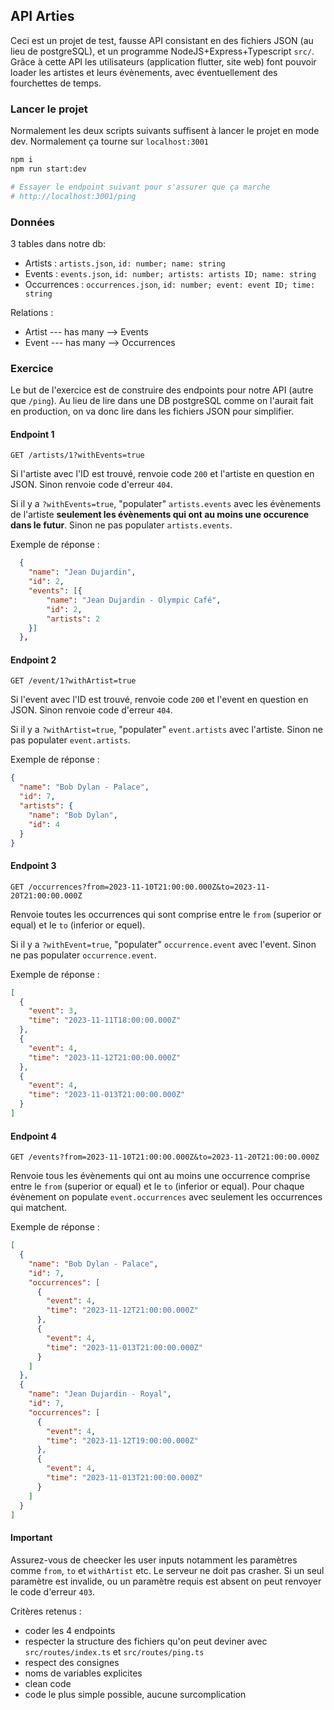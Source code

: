 ## API Arties

Ceci est un projet de test, fausse API consistant en des fichiers JSON (au lieu de postgreSQL), et un programme NodeJS+Express+Typescript `src/`. Grâce à cette API les utilisateurs (application flutter, site web) font pouvoir loader les artistes et leurs évènements, avec éventuellement des fourchettes de temps.

### Lancer le projet

Normalement les deux scripts suivants suffisent à lancer le projet en mode dev. Normalement ça tourne sur `localhost:3001`

```sh
npm i
npm run start:dev

# Essayer le endpoint suivant pour s'assurer que ça marche
# http://localhost:3001/ping

```

### Données

3 tables dans notre db:

- Artists : `artists.json`, `id: number; name: string`
- Events : `events.json`, `id: number; artists: artists ID; name: string`
- Occurrences : `occurrences.json`, `id: number; event: event ID; time: string`

Relations :

- Artist --- has many --> Events
- Event --- has many --> Occurrences

### Exercice

Le but de l'exercice est de construire des endpoints pour notre API (autre que `/ping`). Au lieu de lire dans une DB postgreSQL comme on l'aurait fait en production, on va donc lire dans les fichiers JSON pour simplifier.

#### Endpoint 1

`GET /artists/1?withEvents=true`

Si l'artiste avec l'ID est trouvé, renvoie code `200` et l'artiste en question en JSON. Sinon renvoie code d'erreur `404`.

Si il y a `?withEvents=true`, "populater" `artists.events` avec les évènements de l'artiste **seulement les évènements qui ont au moins une occurence dans le futur**. Sinon ne pas populater `artists.events`.

Exemple de réponse :

```json
  {
    "name": "Jean Dujardin",
    "id": 2,
    "events": [{
        "name": "Jean Dujardin - Olympic Café",
        "id": 2,
        "artists": 2
    }]
  },
```

#### Endpoint 2

`GET /event/1?withArtist=true`

Si l'event avec l'ID est trouvé, renvoie code `200` et l'event en question en JSON. Sinon renvoie code d'erreur `404`.

Si il y a `?withArtist=true`, "populater" `event.artists` avec l'artiste. Sinon ne pas populater `event.artists`.

Exemple de réponse :

```json
{
  "name": "Bob Dylan - Palace",
  "id": 7,
  "artists": {
    "name": "Bob Dylan",
    "id": 4
  }
}
```

#### Endpoint 3

`GET /occurrences?from=2023-11-10T21:00:00.000Z&to=2023-11-20T21:00:00.000Z`

Renvoie toutes les occurrences qui sont comprise entre le `from` (superior or equal) et le `to` (inferior or equel).

Si il y a `?withEvent=true`, "populater" `occurrence.event` avec l'event. Sinon ne pas populater `occurrence.event`.

Exemple de réponse :

```json
[
  {
    "event": 3,
    "time": "2023-11-11T18:00:00.000Z"
  },
  {
    "event": 4,
    "time": "2023-11-12T21:00:00.000Z"
  },
  {
    "event": 4,
    "time": "2023-11-013T21:00:00.000Z"
  }
]
```

#### Endpoint 4

`GET /events?from=2023-11-10T21:00:00.000Z&to=2023-11-20T21:00:00.000Z`

Renvoie tous les évènements qui ont au moins une occurrence comprise entre le `from` (superior or equal) et le `to` (inferior or equal). Pour chaque évènement on populate `event.occurrences` avec seulement les occurrences qui matchent.

Exemple de réponse :

```json
[
  {
    "name": "Bob Dylan - Palace",
    "id": 7,
    "occurrences": [
      {
        "event": 4,
        "time": "2023-11-12T21:00:00.000Z"
      },
      {
        "event": 4,
        "time": "2023-11-013T21:00:00.000Z"
      }
    ]
  },
  {
    "name": "Jean Dujardin - Royal",
    "id": 7,
    "occurrences": [
      {
        "event": 4,
        "time": "2023-11-12T19:00:00.000Z"
      },
      {
        "event": 4,
        "time": "2023-11-013T21:00:00.000Z"
      }
    ]
  }
]
```

#### Important

Assurez-vous de cheecker les user inputs notamment les paramètres comme `from`, `to` et `withArtist` etc. Le serveur ne doit pas crasher. Si un seul paramètre est invalide, ou un paramètre requis est absent on peut renvoyer le code d'erreur `403`.

Critères retenus :

- coder les 4 endpoints
- respecter la structure des fichiers qu'on peut deviner avec `src/routes/index.ts` et `src/routes/ping.ts`
- respect des consignes
- noms de variables explicites
- clean code
- code le plus simple possible, aucune surcomplication
